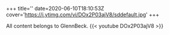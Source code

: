 +++
title=''
date=2020-06-10T18:10:53Z
cover='https://i.ytimg.com/vi/DOx2P03ajV8/sddefault.jpg'
+++

All content belongs to GlennBeck.
{{< youtube DOx2P03ajV8 >}}
